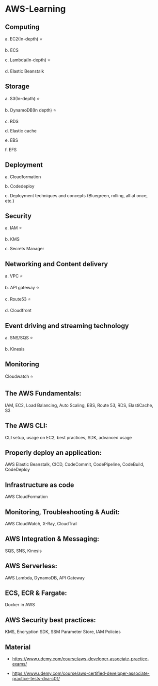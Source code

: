 # AWS-Learning

## Computing
a. EC2(In-depth) ⭐

b. ECS

c. Lambda(In-depth) ⭐

d. Elastic Beanstalk

## Storage
a. S3(In-depth)  ⭐

b. DynamoDB(In depth)  ⭐

c. RDS

d. Elastic cache

e. EBS

f. EFS

## Deployment
a. Cloudformation

b. Codedeploy

c. Deployment techniques and concepts (Bluegreen, rolling, all at once, etc.)

## Security
a. IAM ⭐

b. KMS

c. Secrets Manager

## Networking and Content delivery
a. VPC ⭐

b. API gateway ⭐

c. Route53 ⭐

d. Cloudfront 

## Event driving and streaming technology
a. SNS/SQS  ⭐

b. Kinesis

## Monitoring
Cloudwatch  ⭐


## The AWS Fundamentals: 

IAM, EC2, Load Balancing, Auto Scaling, EBS, Route 53, RDS, ElastiCache, S3

## The AWS CLI: 

CLI setup, usage on EC2, best practices, SDK, advanced usage

## Properly deploy an application: 

AWS Elastic Beanstalk, CICD, CodeCommit, CodePipeline, CodeBuild, CodeDeploy

## Infrastructure as code 
AWS CloudFormation

## Monitoring, Troubleshooting & Audit: 
AWS CloudWatch, X-Ray, CloudTrail

## AWS Integration & Messaging: 
SQS, SNS, Kinesis

## AWS Serverless: 
AWS Lambda, DynamoDB, API Gateway

## ECS, ECR & Fargate: 
Docker in AWS

## AWS Security best practices: 
KMS, Encryption SDK, SSM Parameter Store, IAM Policies


## Material

- https://www.udemy.com/course/aws-developer-associate-practice-exams/ 

- https://www.udemy.com/course/aws-certified-developer-associate-practice-tests-dva-c01/
